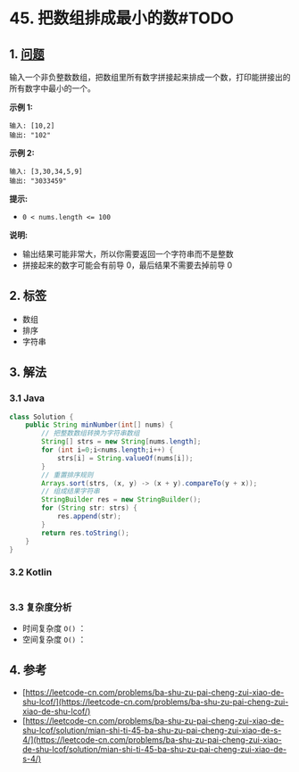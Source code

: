 # 45. 把数组排成最小的数\#TODO

## 1. [问题](https://leetcode-cn.com/problems/ba-shu-zu-pai-cheng-zui-xiao-de-shu-lcof/)

输入一个非负整数数组，把数组里所有数字拼接起来排成一个数，打印能拼接出的所有数字中最小的一个。

**示例 1:**

```text
输入: [10,2]
输出: "102"
```

**示例 2:**

```text
输入: [3,30,34,5,9]
输出: "3033459"
```

**提示:**

* `0 < nums.length <= 100`

**说明:**

* 输出结果可能非常大，所以你需要返回一个字符串而不是整数
* 拼接起来的数字可能会有前导 0，最后结果不需要去掉前导 0

## 2. 标签

* 数组
* 排序
* 字符串

## 3. 解法

### 3.1 Java

```java
class Solution {
    public String minNumber(int[] nums) {
        // 把整数数组转换为字符串数组
        String[] strs = new String[nums.length];
        for (int i=0;i<nums.length;i++) {
            strs[i] = String.valueOf(nums[i]);
        }
        // 重置排序规则
        Arrays.sort(strs, (x, y) -> (x + y).compareTo(y + x));
        // 组成结果字符串
        StringBuilder res = new StringBuilder();
        for (String str: strs) {
            res.append(str);
        }
        return res.toString();
    }
}
```

### 3.2 Kotlin

```kotlin

```

### 3.3 复杂度分析

* 时间复杂度 `O()` ：
* 空间复杂度 `O()` ：

## 4. 参考

* [https://leetcode-cn.com/problems/ba-shu-zu-pai-cheng-zui-xiao-de-shu-lcof/](https://leetcode-cn.com/problems/ba-shu-zu-pai-cheng-zui-xiao-de-shu-lcof/)
* [https://leetcode-cn.com/problems/ba-shu-zu-pai-cheng-zui-xiao-de-shu-lcof/solution/mian-shi-ti-45-ba-shu-zu-pai-cheng-zui-xiao-de-s-4/](https://leetcode-cn.com/problems/ba-shu-zu-pai-cheng-zui-xiao-de-shu-lcof/solution/mian-shi-ti-45-ba-shu-zu-pai-cheng-zui-xiao-de-s-4/)

